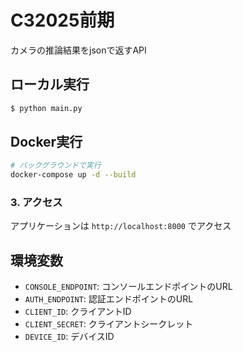 # C32025前期
カメラの推論結果をjsonで返すAPI

## ローカル実行

```bash
$ python main.py
```

## Docker実行

```bash
# バックグラウンドで実行
docker-compose up -d --build
```

### 3. アクセス

アプリケーションは `http://localhost:8000` でアクセス

## 環境変数

- `CONSOLE_ENDPOINT`: コンソールエンドポイントのURL
- `AUTH_ENDPOINT`: 認証エンドポイントのURL
- `CLIENT_ID`: クライアントID
- `CLIENT_SECRET`: クライアントシークレット
- `DEVICE_ID`: デバイスID

